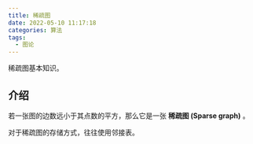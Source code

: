 ```yaml
---
title: 稀疏图
date: 2022-05-10 11:17:18
categories: 算法
tags:
  - 图论
---
```

稀疏图基本知识。
<!-- more -->
## 介绍

若一张图的边数远小于其点数的平方，那么它是一张 **稀疏图 (Sparse graph)** 。

对于稀疏图的存储方式，往往使用邻接表。
